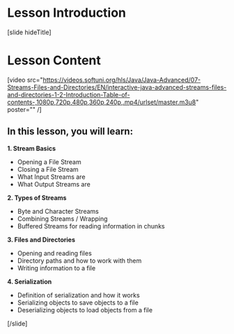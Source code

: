 # Lesson Introduction
[slide hideTitle]
# Lesson Content

[video src="https://videos.softuni.org/hls/Java/Java-Advanced/07-Streams-Files-and-Directories/EN/interactive-java-advanced-streams-files-and-directories-1-2-Introduction-Table-of-contents-,1080p,720p,480p,360p,240p,.mp4/urlset/master.m3u8" poster="" /]

## In this lesson, you will learn:

**1. Stream Basics**

- Opening a File Stream
- Closing a File Stream
- What Input Streams are 
- What Output Streams are

**2. Types of Streams**
- Byte and Character Streams
- Combining Streams / Wrapping
- Buffered Streams for reading information in chunks

**3. Files and Directories**
- Opening and reading files
- Directory paths and how to work with them
- Writing information to a file

**4. Serialization**
- Definition of serialization and how it works
- Serializing objects to save objects to a file
- Deserializing objects to load objects from a file

[/slide]
